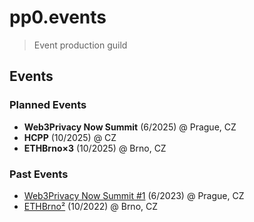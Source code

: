 # pp0.events

> Event production guild

## Events
### Planned Events

- **Web3Privacy Now Summit** (6/2025) @ Prague, CZ
- **HCPP** (10/2025) @ CZ
- **ETHBrno×3** (10/2025) @ Brno, CZ

### Past Events

- [Web3Privacy Now Summit #1](https://prague22.web3privacy.info/) (6/2023) @ Prague, CZ
- [ETHBrno²](https://2022.ethbrno.cz/) (10/2022) @ Brno, CZ
